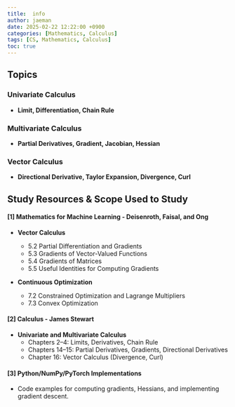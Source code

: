 ```yaml
---
title:  info
author: jaeman
date: 2025-02-22 12:22:00 +0900
categories: [Mathematics, Calculus]
tags: [CS, Mathematics, Calculus]
toc: true
---
```



## Topics

### Univariate Calculus

- **Limit, Differentiation, Chain Rule**

### Multivariate Calculus

- **Partial Derivatives, Gradient, Jacobian, Hessian**

### Vector Calculus

- **Directional Derivative, Taylor Expansion, Divergence, Curl**

## Study Resources & Scope Used to Study

#### [1] Mathematics for Machine Learning - Deisenroth, Faisal, and Ong

- **Vector Calculus**	
    - 5.2 Partial Differentiation and Gradients
    - 5.3 Gradients of Vector-Valued Functions
    - 5.4 Gradients of Matrices
    - 5.5 Useful Identities for Computing Gradients
        
- **Continuous Optimization**
    - 7.2 Constrained Optimization and Lagrange Multipliers    
    - 7.3 Convex Optimization
        
#### [2] Calculus - James Stewart

- **Univariate and Multivariate Calculus**
    - Chapters 2–4: Limits, Derivatives, Chain Rule
    - Chapters 14–15: Partial Derivatives, Gradients, Directional Derivatives
    - Chapter 16: Vector Calculus (Divergence, Curl)

#### [3] Python/NumPy/PyTorch Implementations

- Code examples for computing gradients, Hessians, and implementing gradient descent.
